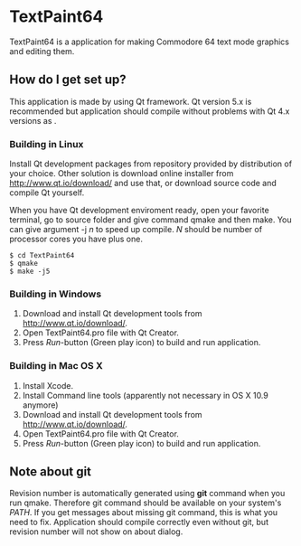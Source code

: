 # TextPaint64 #

TextPaint64 is a application for making Commodore 64 text mode graphics and
editing them.

## How do I get set up? ##

This application is made by using Qt framework. Qt version 5.x is recommended
but application should compile without problems with Qt 4.x versions as .

### Building in Linux ###

Install Qt development packages from repository provided by distribution of
your choice. Other solution is download online installer from
http://www.qt.io/download/ and use that, or download source code and
compile Qt yourself.

When you have Qt development enviroment ready, open your favorite terminal, go
to source folder and give command qmake and then make. You can give argument
-j *n* to speed up compile. *N* should be number of processor cores you have
plus one.

    $ cd TextPaint64
    $ qmake
    $ make -j5

### Building in Windows ###

1. Download and install Qt development tools from http://www.qt.io/download/.
2. Open TextPaint64.pro file with Qt Creator.
3. Press *Run*-button (Green play icon) to build and run application.

### Building in Mac OS X ###

1. Install Xcode.
2. Install Command line tools (apparently not necessary in OS X 10.9 anymore)
3. Download and install Qt development tools from http://www.qt.io/download/.
4. Open TextPaint64.pro file with Qt Creator.
5. Press *Run*-button (Green play icon) to build and run application.

## Note about git ##

Revision number is automatically generated using **git** command when you run qmake.
Therefore git command should be available on your system's *PATH*.
If you get messages about missing git command, this is what you need to fix.
Application should compile correctly even without git, but revision number will
not show on about dialog.
